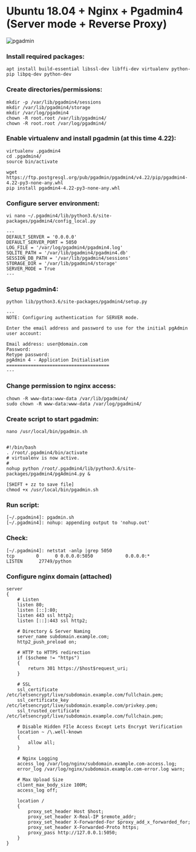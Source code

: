 
# Ubuntu 18.04 + Nginx + Pgadmin4 (Server mode + Reverse Proxy)
![pgadmin](https://github.com/amanjuman/nginx-pgadmin/blob/master/pgadmin.png?raw=true)

### Install required packages:
```
apt install build-essential libssl-dev libffi-dev virtualenv python-pip libpq-dev python-dev
```

### Create directories/permissions:
```
mkdir -p /var/lib/pgadmin4/sessions
mkdir /var/lib/pgadmin4/storage
mkdir /var/log/pgadmin4
chown -R root.root /var/lib/pgadmin4/
chown -R root.root /var/log/pgadmin4/
```

### Enable virtualenv and install pgadmin (at this time 4.22):
```
virtualenv .pgadmin4
cd .pgadmin4/
source bin/activate

wget https://ftp.postgresql.org/pub/pgadmin/pgadmin4/v4.22/pip/pgadmin4-4.22-py3-none-any.whl
pip install pgadmin4-4.22-py3-none-any.whl
```

### Configure server environment:
```
vi nano ~/.pgadmin4/lib/python3.6/site-packages/pgadmin4/config_local.py

---
DEFAULT_SERVER = '0.0.0.0'
DEFAULT_SERVER_PORT = 5050
LOG_FILE = '/var/log/pgadmin4/pgadmin4.log'
SQLITE_PATH = '/var/lib/pgadmin4/pgadmin4.db'
SESSION_DB_PATH = '/var/lib/pgadmin4/sessions'
STORAGE_DIR = '/var/lib/pgadmin4/storage'
SERVER_MODE = True
---
```

### Setup pgadmin4:
```
python lib/python3.6/site-packages/pgadmin4/setup.py

---
NOTE: Configuring authentication for SERVER mode.

Enter the email address and password to use for the initial pgAdmin user account:

Email address: user@domain.com
Password:
Retype password:
pgAdmin 4 - Application Initialisation
======================================
---
```

### Change permission to nginx access:
```
chown -R www-data:www-data /var/lib/pgadmin4/
sudo chown -R www-data:www-data /var/log/pgadmin4/
```

### Create script to start pgadmin:
```
nano /usr/local/bin/pgadmin.sh


#!/bin/bash
. /root/.pgadmin4/bin/activate
# virtualenv is now active.
#
nohup python /root/.pgadmin4/lib/python3.6/site-packages/pgadmin4/pgAdmin4.py &

[SHIFT + zz to save file]
chmod +x /usr/local/bin/pgadmin.sh
```

### Run script:
```
[~/.pgadmin4]: pgadmin.sh
[~/.pgadmin4]: nohup: appending output to 'nohup.out'
```

### Check:
```
[~/.pgadmin4]: netstat -anlp |grep 5050
tcp        0      0 0.0.0.0:5050            0.0.0.0:*               LISTEN      27749/python
```

### Configure nginx domain (attached)
```
server
{
	# Listen
	listen 80;
	listen [::]:80;
	listen 443 ssl http2;
	listen [::]:443 ssl http2;
	
	# Directory & Server Naming
	server_name subdomain.example.com;
	http2_push_preload on;
	
	# HTTP to HTTPS redirection
	if ($scheme != "https")
	{
		return 301 https://$host$request_uri;
	}

	# SSL
	ssl_certificate /etc/letsencrypt/live/subdomain.example.com/fullchain.pem;
	ssl_certificate_key /etc/letsencrypt/live/subdomain.example.com/privkey.pem;
	ssl_trusted_certificate /etc/letsencrypt/live/subdomain.example.com/fullchain.pem;
	
	# Disable Hidden FIle Access Except Lets Encrypt Verification
	location ~ /\.well-known 
	{ 
		allow all;
	}

	# Nginx Logging
	access_log /var/log/nginx/subdomain.example.com-access.log;
	error_log /var/log/nginx/subdomain.example.com-error.log warn;

	# Max Upload Size
	client_max_body_size 100M;
	access_log off;

	location / 
	{
		proxy_set_header Host $host;
		proxy_set_header X-Real-IP $remote_addr;
		proxy_set_header X-Forwarded-For $proxy_add_x_forwarded_for;
		proxy_set_header X-Forwarded-Proto https;
		proxy_pass http://127.0.0.1:5050;
	}
}
```
